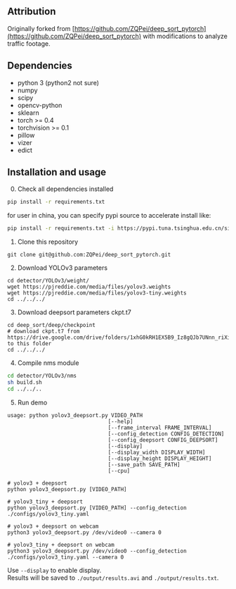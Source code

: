 ## Attribution
Originally forked from [https://github.com/ZQPei/deep_sort_pytorch](https://github.com/ZQPei/deep_sort_pytorch) with modifications to analyze traffic footage.


## Dependencies
- python 3 (python2 not sure)
- numpy
- scipy
- opencv-python
- sklearn
- torch >= 0.4
- torchvision >= 0.1
- pillow
- vizer
- edict

## Installation and usage
0. Check all dependencies installed
```bash
pip install -r requirements.txt
```
for user in china, you can specify pypi source to accelerate install like:
```bash
pip install -r requirements.txt -i https://pypi.tuna.tsinghua.edu.cn/simple
```

1. Clone this repository
```
git clone git@github.com:ZQPei/deep_sort_pytorch.git
```

2. Download YOLOv3 parameters
```
cd detector/YOLOv3/weight/
wget https://pjreddie.com/media/files/yolov3.weights
wget https://pjreddie.com/media/files/yolov3-tiny.weights
cd ../../../
```

3. Download deepsort parameters ckpt.t7
```
cd deep_sort/deep/checkpoint
# download ckpt.t7 from
https://drive.google.com/drive/folders/1xhG0kRH1EX5B9_Iz8gQJb7UNnn_riXi6 to this folder
cd ../../../
```  

4. Compile nms module
```bash
cd detector/YOLOv3/nms
sh build.sh
cd ../../..
```

5. Run demo
```
usage: python yolov3_deepsort.py VIDEO_PATH
                                [--help]
                                [--frame_interval FRAME_INTERVAL]
                                [--config_detection CONFIG_DETECTION]
                                [--config_deepsort CONFIG_DEEPSORT]
                                [--display]
                                [--display_width DISPLAY_WIDTH]
                                [--display_height DISPLAY_HEIGHT]
                                [--save_path SAVE_PATH]          
                                [--cpu]          

# yolov3 + deepsort
python yolov3_deepsort.py [VIDEO_PATH]

# yolov3_tiny + deepsort
python yolov3_deepsort.py [VIDEO_PATH] --config_detection ./configs/yolov3_tiny.yaml

# yolov3 + deepsort on webcam
python3 yolov3_deepsort.py /dev/video0 --camera 0

# yolov3_tiny + deepsort on webcam
python3 yolov3_deepsort.py /dev/video0 --config_detection ./configs/yolov3_tiny.yaml --camera 0
```
Use `--display` to enable display.  
Results will be saved to `./output/results.avi` and `./output/results.txt`.
